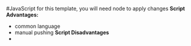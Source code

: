 #JavaScript
for this template, you will need node to apply changes
**Script Advantages:**
* common language
* manual pushing
**Script Disadvantages**
* 